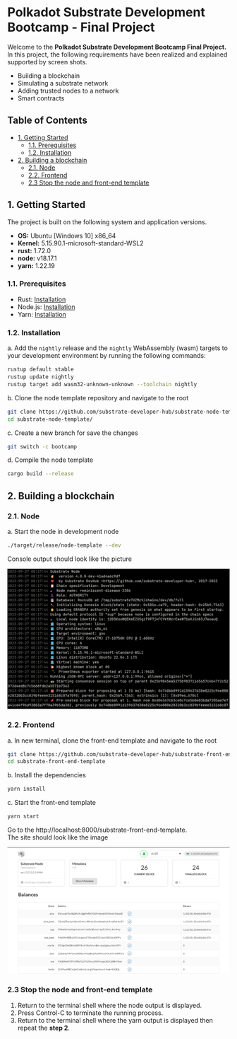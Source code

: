 # Polkadot Substrate Development Bootcamp - Final Project

 Welcome to the **Polkadot Substrate Development Bootcamp Final Project.** In this project, the following requirements have been realized and explained supported by screen shots.

 - Building a blockchain
 - Simulating a substrate network
 - Adding trusted nodes to a network
 - Smart contracts

## Table of Contents

- [1. Getting Started](#1-getting-started)
  - [1.1. Prerequisites](#11-prerequisites) 
  - [1.2. Installation](#12-installation) 
- [2. Building a blockchain](#2-building-a-blockchain)
  - [2.1. Node](#21-node) 
  - [2.2. Frontend](#22-frontend) 
  - [2.3 Stop the node and front-end template](#23-stop-the-node-and-front-end-template) 

## 1. Getting Started

The project is built on the following system and application versions.

- **OS:** Ubuntu [Windows 10] x86_64
- **Kernel:** 5.15.90.1-microsoft-standard-WSL2
- **rust:** 1.72.0
- **node:** v18.17.1
- **yarn:** 1.22.19

### 1.1. Prerequisites

- Rust: [Installation](https://www.rust-lang.org/learn/get-started)
- Node.js: [Installation](https://nodejs.org/en/download)
- Yarn: [Installation](https://classic.yarnpkg.com/en/docs/install)

### 1.2. Installation

a. Add the `nightly` release and the `nightly` WebAssembly (wasm) targets to your development environment by running the following commands:

```bash
rustup default stable
rustup update nightly
rustup target add wasm32-unknown-unknown --toolchain nightly
```

b. Clone the node template repository and navigate to the root

```bash
git clone https://github.com/substrate-developer-hub/substrate-node-template
cd substrate-node-template/
```

c. Create a new branch for save the changes

```bash
git switch -c bootcamp
```

d. Compile the node template

```bash
cargo build --release
```

## 2. Building a blockchain

### 2.1. Node

a. Start the node in development node

```bash
./target/release/node-template --dev
```

Console output should look like the picture  

<img src="images/output-start-node-dev.png" width="750" alt="Console output: Start the node in development mode"/> 

### 2.2. Frontend

a. In new terminal, clone the front-end template and navigate to the root

```bash
git clone https://github.com/substrate-developer-hub/substrate-front-end-template
cd substrate-front-end-template
```

b. Install the dependencies

```bash
yarn install
```

c. Start the front-end template

```bash
yarn start
```

Go to the http://localhost:8000/substrate-front-end-template.  
The site should look like the image

<img src="images\output-front-end-start.png" width="750" alt="localhost:8000"/> 

### 2.3 Stop the node and front-end template

1. Return to the terminal shell where the node output is displayed.
2. Press Control-C to terminate the running process.
3. Return to the terminal shell where the yarn output is displayed then repeat the **step 2**.
